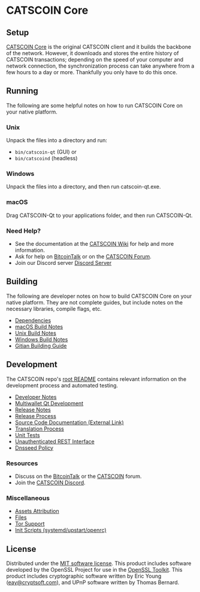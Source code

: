 CATSCOIN Core
=============

Setup
---------------------
[CATSCOIN Core](http://catscoin.org/wallet) is the original CATSCOIN client and it builds the backbone of the network. However, it downloads and stores the entire history of CATSCOIN transactions; depending on the speed of your computer and network connection, the synchronization process can take anywhere from a few hours to a day or more. Thankfully you only have to do this once.

Running
---------------------
The following are some helpful notes on how to run CATSCOIN Core on your native platform.

### Unix

Unpack the files into a directory and run:

- `bin/catscoin-qt` (GUI) or
- `bin/catscoind` (headless)

### Windows

Unpack the files into a directory, and then run catscoin-qt.exe.

### macOS

Drag CATSCOIN-Qt to your applications folder, and then run CATSCOIN-Qt.

### Need Help?

* See the documentation at the [CATSCOIN Wiki](https://github.com/CATScoin/CATSCOIN/wiki)
for help and more information.
* Ask for help on [BitcoinTalk](https://bitcointalk.org/index.php?topic=1262920.0) or on the [CATSCOIN Forum](http://forum.catscoin.org/).
* Join our Discord server [Discord Server](https://discord.catscoin.org)

Building
---------------------
The following are developer notes on how to build CATSCOIN Core on your native platform. They are not complete guides, but include notes on the necessary libraries, compile flags, etc.

- [Dependencies](dependencies.md)
- [macOS Build Notes](build-osx.md)
- [Unix Build Notes](build-unix.md)
- [Windows Build Notes](build-windows.md)
- [Gitian Building Guide](gitian-building.md)

Development
---------------------
The CATSCOIN repo's [root README](/README.md) contains relevant information on the development process and automated testing.

- [Developer Notes](developer-notes.md)
- [Multiwallet Qt Development](multiwallet-qt.md)
- [Release Notes](release-notes.md)
- [Release Process](release-process.md)
- [Source Code Documentation (External Link)](https://www.fuzzbawls.pw/catscoin/doxygen/)
- [Translation Process](translation_process.md)
- [Unit Tests](unit-tests.md)
- [Unauthenticated REST Interface](REST-interface.md)
- [Dnsseed Policy](dnsseed-policy.md)

### Resources
* Discuss on the [BitcoinTalk](https://bitcointalk.org/) or the [CATSCOIN](http://forum.catscoin.org/) forum.
* Join the [CATSCOIN Discord](https://discord.catscoin.org).

### Miscellaneous
- [Assets Attribution](assets-attribution.md)
- [Files](files.md)
- [Tor Support](tor.md)
- [Init Scripts (systemd/upstart/openrc)](init.md)

License
---------------------
Distributed under the [MIT software license](/COPYING).
This product includes software developed by the OpenSSL Project for use in the [OpenSSL Toolkit](https://www.openssl.org/). This product includes
cryptographic software written by Eric Young ([eay@cryptsoft.com](mailto:eay@cryptsoft.com)), and UPnP software written by Thomas Bernard.
